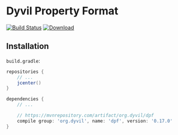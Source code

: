 # Dyvil Property Format

[![Build Status](https://travis-ci.org/Dyvil/Dyvil-Property-Format.svg?branch=master)](https://travis-ci.org/Dyvil/Dyvil-Property-Format)
[![Download](https://api.bintray.com/packages/dyvil/maven/dpf/images/download.svg)](https://bintray.com/dyvil/maven/dpf/_latestVersion)

## Installation

`build.gradle`:

```groovy
repositories {
    // ...
    jcenter()
}
```

```groovy
dependencies {
    // ...

    // https://mvnrepository.com/artifact/org.dyvil/dpf
    compile group: 'org.dyvil', name: 'dpf', version: '0.17.0'
}
```
